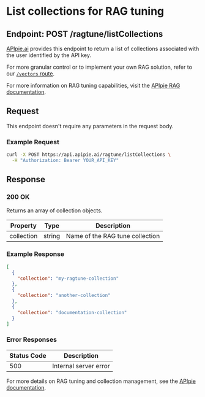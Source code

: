 # List collections for RAG tuning

## Endpoint: POST /ragtune/listCollections

[APIpie.ai](https://apipie.ai) provides this endpoint to return a list of collections associated with the user identified by the API key.

For more granular control or to implement your own RAG solution, refer to our [`/vectors` route](https://apipie.ai/docs/api/vectors).

For more information on RAG tuning capabilities, visit the [APIpie RAG documentation](https://apipie.ai/docs/Features/Ragtune).

## Request

This endpoint doesn't require any parameters in the request body.

### Example Request

```bash
curl -X POST https://api.apipie.ai/ragtune/listCollections \
  -H "Authorization: Bearer YOUR_API_KEY"
```

## Response

### 200 OK

Returns an array of collection objects.

| Property | Type | Description |
|----------|------|-------------|
| collection | string | Name of the RAG tune collection |

### Example Response

```json
[
  {
    "collection": "my-ragtune-collection"
  },
  {
    "collection": "another-collection"
  },
  {
    "collection": "documentation-collection"
  }
]
```

### Error Responses

| Status Code | Description |
|-------------|-------------|
| 500 | Internal server error |

For more details on RAG tuning and collection management, see the [APIpie documentation](https://apipie.ai/docs).
